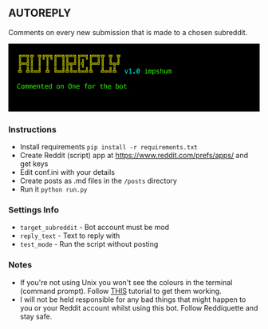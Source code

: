 ## AUTOREPLY

Comments on every new submission that is made to a chosen subreddit.

![](ss.jpg)

### Instructions

-   Install requirements `pip install -r requirements.txt`
-   Create Reddit (script) app at <https://www.reddit.com/prefs/apps/> and get keys
-   Edit conf.ini with your details
-   Create posts as .md files in the `/posts` directory
-   Run it `python run.py`

### Settings Info

-   `target_subreddit` - Bot account must be mod
-   `reply_text` - Text to reply with
-   `test_mode` - Run the script without posting

### Notes

-   If you're not using Unix you won't see the colours in the terminal (command prompt). Follow [THIS](https://recycledrobot.co.uk/words/?print-python-colours) tutorial to get them working.
-   I will not be held responsible for any bad things that might happen to you or your Reddit account whilst using this bot. Follow Reddiquette and stay safe.
